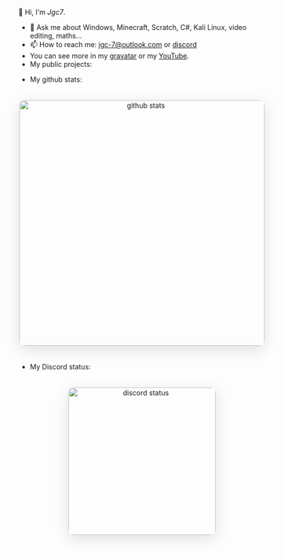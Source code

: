 👋 Hi, I'm *Jgc7*.
- 💬 Ask me about Windows, Minecraft, Scratch, C#, Kali Linux, video editing, maths...
- 📫 How to reach me: [jgc-7@outlook.com](mailto:jgc-7@outlook.com) or [discord](http://discord.com/users/889045882874495036)
- You can see more in my [gravatar](https://gravatar.com/jgc9884) or my [YouTube](https://www.youtube.com/channel/UCCfLGV3QvExntjvWGbPjOUQ?sub_confirmation=1).
- My public projects:

<ul style="display: none;"><li><ul id="repo-list"></ul></li></ul><script src="./GetReposbyUsername/GetReposbyUsername.js"></script><script>GetReposbyUsername("jgc777", document.getElementById('repo-list'))</script>

- My github stats:

<div align="center"><img  src="https://github-readme-stats.vercel.app/api?username=jgc777&show_icons=true&theme=dark&hide_border=true&bg_color=0D1117&icon_color=58A6FF&rank_icon=github&title_color=58A6FF" width="500px" alt="github stats" style="border-radius: 10px; margin: 20px 0; box-shadow: 0 8px 30px rgba(0, 0, 0, 0.12);"></div>

- My Discord status:

<div align="center"><img  src="https://discord-readme-badge.vercel.app/api?id=889045882874495036" width="300px" alt="discord status" style="border-radius: 10px; margin: 20px 0; box-shadow: 0 8px 30px rgba(0, 0, 0, 0.12);"></div>
